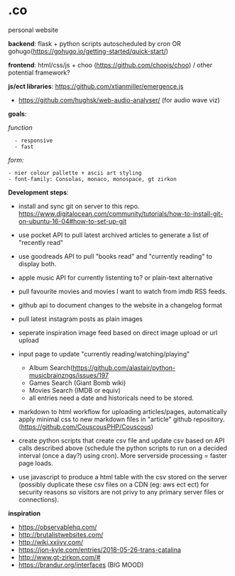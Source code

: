 # .co
personal website

<b>backend</b>: flask + python scripts autoscheduled by cron OR gohugo(https://gohugo.io/getting-started/quick-start/)

<b>frontend</b>: html/css/js + choo (https://github.com/choojs/choo) / other potential framework?

<b>js/ect libraries</b>: https://github.com/xtianmiller/emergence.js
  - https://github.com/hughsk/web-audio-analyser/ (for audio wave viz)

<b>goals</b>:
  
  <i>function</i>

      - responsive
      - fast

  <i>form:</i>

    - nier colour pallette + ascii art styling
    - font-family: Consolas, monaco, monospace, gt zirkon

<b>Development steps</b>:
  
  - install and sync git on server to this repo. https://www.digitalocean.com/community/tutorials/how-to-install-git-on-ubuntu-16-04#how-to-set-up-git
  
  - use pocket API to pull latest archived articles to generate a list of "recently read"
  
  - use goodreads API to pull "books read" and "currently reading" to display both.
  
  - apple music API for currently listenting to? or plain-text alternative
  
  - pull favourite movies and movies I want to watch from imdb RSS feeds.
  
  - github api to document changes to the website in a changelog format
  
  - pull latest instagram posts as plain images

  - seperate inspiration image feed based on direct image upload or url upload
  
  - input page to update "currently reading/watching/playing" 
      - Album Search(https://github.com/alastair/python-musicbrainzngs/issues/197
      - Games Search (Giant Bomb wiki)
      - Movies Search (IMDB or equiv)
      - all entries need a date and historicals need to be stored.
  
  - markdown to html workflow for uploading articles/pages, automatically apply minimal css to new markdown files in "article" github repository. (https://github.com/CouscousPHP/Couscous)
  
  - create python scripts that create csv file and update csv based on API calls described above (schedule the python scripts to run on a decided interval (once a day?) using cron). More serverside processing = faster page loads.
  
  - use javascript to produce a html table with the csv stored on the server (possibly duplicate these csv files on a CDN (eg: aws ect ect) for security reasons so visitors are not privy to any primary server files or connections).


<b>inspiration</b>
- https://observablehq.com/
- http://brutalistwebsites.com/
- http://wiki.xxiivv.com/
- https://jon-kyle.com/entries/2018-05-26-trans-catalina
- http://www.gt-zirkon.com/#
- https://brandur.org/interfaces (BIG MOOD)
